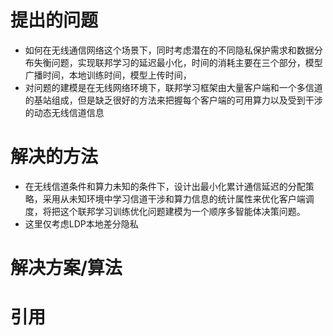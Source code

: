 # 提出的问题
- 如何在无线通信网络这个场景下，同时考虑潜在的不同隐私保护需求和数据分布失衡问题，实现联邦学习的延迟最小化，时间的消耗主要在三个部分，模型广播时间，本地训练时间，模型上传时间，
- 对问题的建模是在无线网络环境下，联邦学习框架由大量客户端和一个多信道的基站组成，但是缺乏很好的方法来把握每个客户端的可用算力以及受到干涉的动态无线信道信息

# 解决的方法
- 在无线信道条件和算力未知的条件下，设计出最小化累计通信延迟的分配策略，采用从未知环境中学习信道干涉和算力信息的统计属性来优化客户端调度，将把这个联邦学习训练优化问题建模为一个顺序多智能体决策问题。
- 这里仅考虑LDP本地差分隐私

# 解决方案/算法

# 引用